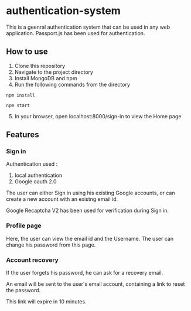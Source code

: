 # authentication-system

This is a geenral authentication system that can be used in any web application.
Passport.js has been used for authentication.

## How to use

1. Clone this repository
2. Navigate to the project directory
3. Install MongoDB and npm
4. Run the following commands from the directory  

  `npm install`  
  
  `npm start`  

5. In your browser, open localhost:8000/sign-in to view the Home page

## Features

### Sign in

Authentication used : 
1. local authentication
2. Google oauth 2.0

The user can either Sign in using his existing Google accounts, or can create a new account with an existng email id.

Google Recaptcha V2 has been used for verification during Sign in.

### Profile page
Here, the user can view the email id and the Username.
The user can change his password from this page.

### Account recovery

If the user forgets his password, he can ask for a recovery email.

An email will be sent to the user's email account, containing a link to reset the password.

This link will expire in 10 minutes.
